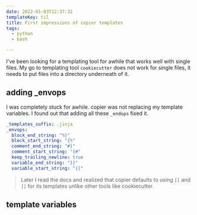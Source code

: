 ```yaml
---
date: 2022-01-03T12:37:32
templateKey: til
title: First impressions of copier templates
tags:
  - python
  - bash

---
```


I've been looking for a templating tool for awhile that works well with
single files.  My go to templating tool `cookiecutter` does not work for
single files, it needs to put files into a directory underneath of it.

## adding _envops

I was completely stuck for awhile.  copier was not replacing my template
variables.  I found out that adding all these `_endops` fixed it.

``` yaml
_templates_suffix: .jinja
_envops:
  block_end_string: "%}"
  block_start_string: "{%"
  comment_end_string: "#}"
  comment_start_string: "{#"
  keep_trailing_newline: true
  variable_end_string: "}}"
  variable_start_string: "{{"
```

> Later I read the docs and realized that copier defaults to using `[[`
> and `]]` for its templates unlike other tools like cookiecutter.


## template variables
